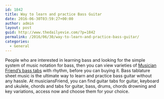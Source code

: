 ```yaml
---
id: 1842
title: Way to learn and practice Bass Guitar
date: 2016-06-30T03:59:27+00:00
author: admin
layout: post
guid: http://www.thedailyevie.com/?p=1842
permalink: /2016/06/30/way-to-learn-and-practice-bass-guitar/
categories:
  - General
---
```

People who are interested in learning bass and looking for the simple system of music notation for bass, then you can view varieties of [Musician Friend&#8217;s bass tabs](http://www.musiciansfriend.com/bass-tablature) with rhythm, before you can buying it. Bass tablature sheet music is the ultimate way to learn and practice bass guitar without any hassle. At musiciansFriend, you can find guitar tabs for guitar, keyboard and ukulele, chords and tabs for guitar, bass, drums, chords drowning and key variations, access now and choose them for your choice.
